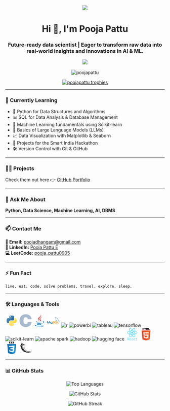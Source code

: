 <!-- Banner -->
<p align="center">
  <img src="https://tse4.mm.bing.net/th?id=OIP.eki6iBo-DjwF3L7g6ZHigAHaC0&pid=Api&P=0&h=180" />
</p>

<h1 align="center">Hi 👋, I'm Pooja Pattu</h1>
<h3 align="center">Future-ready data scientist | Eager to transform raw data into real-world insights and innovations in AI & ML.</h3>

<p align="center">
  <img src="https://user-images.githubusercontent.com/74038190/212747903-e9bdf048-2dc8-41f9-b973-0e72ff07bfba.gif" width="400">
</p>

<p align="center">
  <img src="https://komarev.com/ghpvc/?username=poojapattu&label=Profile%20views&color=0e75b6&style=flat" alt="poojapattu" />
</p>

<p align="center">
  <a href="https://github.com/ryo-ma/github-profile-trophy">
    <img src="https://github-profile-trophy.vercel.app/?username=poojapattu" alt="poojapattu trophies" />
  </a>
</p>

---

### 🌱 Currently Learning

- 🐍 Python for Data Structures and Algorithms  
- 📊 SQL for Data Analysis & Database Management  
- 🤖 Machine Learning fundamentals using Scikit-learn  
- 🧠 Basics of Large Language Models (LLMs)  
- 📈 Data Visualization with Matplotlib & Seaborn  
- 🧪 Projects for the Smart India Hackathon  
- 🛠️ Version Control with Git & GitHub  

---

### 👨‍💻 Projects
Check them out here 👉 [GitHub Portfolio](https://github.com/Poojapattu/Poojapattu)

---

### 💬 Ask Me About
**Python, Data Science, Machine Learning, AI, DBMS**

---

### 📫 Contact Me
**📧 Email:** poojadhangam@gmail.com  
**🔗 LinkedIn:** [Pooja Pattu E](https://linkedin.com/in/poojapattue)  
**💻 LeetCode:** [pooja_pattu0905](https://leetcode.com/pooja_pattu0905)

---

### ⚡ Fun Fact
`live, eat, code, solve problems, travel, explore, sleep.`

---

### 🛠️ Languages & Tools

<p align="left">
  <img src="https://raw.githubusercontent.com/devicons/devicon/master/icons/python/python-original.svg" alt="python" width="40" height="40"/>
  <img src="https://raw.githubusercontent.com/devicons/devicon/master/icons/c/c-original.svg" alt="c" width="40" height="40"/>
  <img src="https://raw.githubusercontent.com/devicons/devicon/master/icons/java/java-original.svg" alt="java" width="40" height="40"/>
  <img src="https://raw.githubusercontent.com/devicons/devicon/master/icons/mysql/mysql-original-wordmark.svg" alt="sql" width="40" height="40"/>
  <img src="https://cdn.jsdelivr.net/gh/devicons/devicon/icons/r/r-original.svg" alt="r" width="40" height="40"/>
  <img src="https://cdn.jsdelivr.net/gh/devicons/devicon/icons/powerbi/powerbi-original.svg" alt="powerbi" width="40" height="40"/>
  <img src="https://cdn.jsdelivr.net/gh/devicons/devicon/icons/tableau/tableau-original.svg" alt="tableau" width="40" height="40"/>
  <img src="https://www.vectorlogo.zone/logos/tensorflow/tensorflow-icon.svg" alt="tensorflow" width="40" height="40"/>
  <img src="https://raw.githubusercontent.com/devicons/devicon/master/icons/scikit-learn/scikit-learn-original.svg" alt="scikit-learn" width="40" height="40"/>
  <img src="https://cdn.jsdelivr.net/gh/devicons/devicon/icons/apache-spark/apache-spark-original.svg" alt="apache spark" width="40" height="40"/>
  <img src="https://www.vectorlogo.zone/logos/apache_hadoop/apache_hadoop-icon.svg" alt="hadoop" width="40" height="40"/>
  <img src="https://huggingface.co/front/assets/huggingface_logo.svg" alt="hugging face" width="40" height="40"/>
  <img src="https://raw.githubusercontent.com/devicons/devicon/master/icons/react/react-original-wordmark.svg" alt="react" width="40" height="40"/>
  <img src="https://raw.githubusercontent.com/devicons/devicon/master/icons/html5/html5-original-wordmark.svg" alt="html" width="40" height="40"/>
  <img src="https://raw.githubusercontent.com/devicons/devicon/master/icons/css3/css3-original-wordmark.svg" alt="css" width="40" height="40"/>
  <img src="https://raw.githubusercontent.com/devicons/devicon/master/icons/flask/flask-original.svg" alt="flask" width="40" height="40"/>
</p>


---

### 📊 GitHub Stats

<p align="center">
  <img src="https://github-readme-stats.vercel.app/api/top-langs?username=poojapattu&show_icons=true&locale=en&layout=compact" alt="Top Languages" />
</p>

<p align="center">
  <img src="https://github-readme-stats.vercel.app/api?username=poojapattu&show_icons=true&locale=en" alt="GitHub Stats" />
</p>

<p align="center">
  <img src="https://github-readme-streak-stats.herokuapp.com/?user=poojapattu" alt="GitHub Streak" />
</p>
